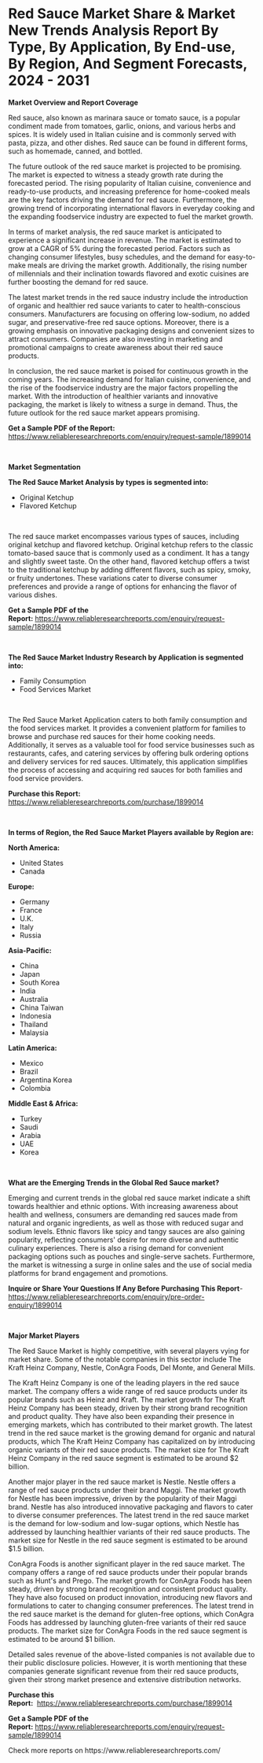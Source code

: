 <p><h1>Red Sauce Market Share & Market New Trends Analysis Report By Type, By Application, By End-use, By Region, And Segment Forecasts, 2024 - 2031</h1></p><p><strong>Market Overview and Report Coverage</strong></p>
<p><p>Red sauce, also known as marinara sauce or tomato sauce, is a popular condiment made from tomatoes, garlic, onions, and various herbs and spices. It is widely used in Italian cuisine and is commonly served with pasta, pizza, and other dishes. Red sauce can be found in different forms, such as homemade, canned, and bottled.</p><p>The future outlook of the red sauce market is projected to be promising. The market is expected to witness a steady growth rate during the forecasted period. The rising popularity of Italian cuisine, convenience and ready-to-use products, and increasing preference for home-cooked meals are the key factors driving the demand for red sauce. Furthermore, the growing trend of incorporating international flavors in everyday cooking and the expanding foodservice industry are expected to fuel the market growth.</p><p>In terms of market analysis, the red sauce market is anticipated to experience a significant increase in revenue. The market is estimated to grow at a CAGR of 5% during the forecasted period. Factors such as changing consumer lifestyles, busy schedules, and the demand for easy-to-make meals are driving the market growth. Additionally, the rising number of millennials and their inclination towards flavored and exotic cuisines are further boosting the demand for red sauce.</p><p>The latest market trends in the red sauce industry include the introduction of organic and healthier red sauce variants to cater to health-conscious consumers. Manufacturers are focusing on offering low-sodium, no added sugar, and preservative-free red sauce options. Moreover, there is a growing emphasis on innovative packaging designs and convenient sizes to attract consumers. Companies are also investing in marketing and promotional campaigns to create awareness about their red sauce products.</p><p>In conclusion, the red sauce market is poised for continuous growth in the coming years. The increasing demand for Italian cuisine, convenience, and the rise of the foodservice industry are the major factors propelling the market. With the introduction of healthier variants and innovative packaging, the market is likely to witness a surge in demand. Thus, the future outlook for the red sauce market appears promising.</p></p>
<p><strong>Get a Sample PDF of the Report:</strong> <a href="https://www.reliableresearchreports.com/enquiry/request-sample/1899014">https://www.reliableresearchreports.com/enquiry/request-sample/1899014</a></p>
<p>&nbsp;</p>
<p><strong>Market Segmentation</strong></p>
<p><strong>The Red Sauce Market Analysis by types is segmented into:</strong></p>
<p><ul><li>Original Ketchup</li><li>Flavored Ketchup</li></ul></p>
<p>&nbsp;</p>
<p><p>The red sauce market encompasses various types of sauces, including original ketchup and flavored ketchup. Original ketchup refers to the classic tomato-based sauce that is commonly used as a condiment. It has a tangy and slightly sweet taste. On the other hand, flavored ketchup offers a twist to the traditional ketchup by adding different flavors, such as spicy, smoky, or fruity undertones. These variations cater to diverse consumer preferences and provide a range of options for enhancing the flavor of various dishes.</p></p>
<p><strong>Get a Sample PDF of the Report:</strong>&nbsp;<a href="https://www.reliableresearchreports.com/enquiry/request-sample/1899014">https://www.reliableresearchreports.com/enquiry/request-sample/1899014</a></p>
<p>&nbsp;</p>
<p><strong>The Red Sauce Market Industry Research by Application is segmented into:</strong></p>
<p><ul><li>Family Consumption</li><li>Food Services Market</li></ul></p>
<p>&nbsp;</p>
<p><p>The Red Sauce Market Application caters to both family consumption and the food services market. It provides a convenient platform for families to browse and purchase red sauces for their home cooking needs. Additionally, it serves as a valuable tool for food service businesses such as restaurants, cafes, and catering services by offering bulk ordering options and delivery services for red sauces. Ultimately, this application simplifies the process of accessing and acquiring red sauces for both families and food service providers.</p></p>
<p><strong>Purchase this Report:</strong>&nbsp; <a href="https://www.reliableresearchreports.com/purchase/1899014">https://www.reliableresearchreports.com/purchase/1899014</a></p>
<p>&nbsp;</p>
<p><strong>In terms of Region, the Red Sauce Market Players available by Region are:</strong></p>
<p>
    <p> <strong> North America: </strong>
        <ul>
            <li>United States</li>
            <li>Canada</li>
        </ul>
        </p> 
    <p> <strong> Europe: </strong>
        <ul>
            <li>Germany</li>
            <li>France</li>
            <li>U.K.</li>
            <li>Italy</li>
            <li>Russia</li>
        </ul>
        </p> 
    <p> <strong> Asia-Pacific: </strong>
        <ul>
            <li>China</li>
            <li>Japan</li>
            <li>South Korea</li>
            <li>India</li>
            <li>Australia</li>
            <li>China Taiwan</li>
            <li>Indonesia</li>
            <li>Thailand</li>
            <li>Malaysia</li>
        </ul>
        </p> 
    <p> <strong> Latin America: </strong>
        <ul>
            <li>Mexico</li>
            <li>Brazil</li>
            <li>Argentina Korea</li>
            <li>Colombia</li>
        </ul>
        </p> 
    <p> <strong> Middle East & Africa: </strong>
        <ul>
            <li>Turkey</li>
            <li>Saudi</li>
            <li>Arabia</li>
            <li>UAE</li>
            <li>Korea</li>
        </ul>
    </p>
    </p>
<p>&nbsp;</p>
<p><strong>What are the Emerging Trends in the Global Red Sauce market?</strong></p>
<p><p>Emerging and current trends in the global red sauce market indicate a shift towards healthier and ethnic options. With increasing awareness about health and wellness, consumers are demanding red sauces made from natural and organic ingredients, as well as those with reduced sugar and sodium levels. Ethnic flavors like spicy and tangy sauces are also gaining popularity, reflecting consumers' desire for more diverse and authentic culinary experiences. There is also a rising demand for convenient packaging options such as pouches and single-serve sachets. Furthermore, the market is witnessing a surge in online sales and the use of social media platforms for brand engagement and promotions.</p></p>
<p><strong>Inquire or Share Your Questions If Any Before Purchasing This Report</strong>- <a href="https://www.reliableresearchreports.com/enquiry/pre-order-enquiry/1899014">https://www.reliableresearchreports.com/enquiry/pre-order-enquiry/1899014</a></p>
<p>&nbsp;</p>
<p><strong>Major Market Players</strong></p>
<p><p>The Red Sauce Market is highly competitive, with several players vying for market share. Some of the notable companies in this sector include The Kraft Heinz Company, Nestle, ConAgra Foods, Del Monte, and General Mills.</p><p>The Kraft Heinz Company is one of the leading players in the red sauce market. The company offers a wide range of red sauce products under its popular brands such as Heinz and Kraft. The market growth for The Kraft Heinz Company has been steady, driven by their strong brand recognition and product quality. They have also been expanding their presence in emerging markets, which has contributed to their market growth. The latest trend in the red sauce market is the growing demand for organic and natural products, which The Kraft Heinz Company has capitalized on by introducing organic variants of their red sauce products. The market size for The Kraft Heinz Company in the red sauce segment is estimated to be around $2 billion.</p><p>Another major player in the red sauce market is Nestle. Nestle offers a range of red sauce products under their brand Maggi. The market growth for Nestle has been impressive, driven by the popularity of their Maggi brand. Nestle has also introduced innovative packaging and flavors to cater to diverse consumer preferences. The latest trend in the red sauce market is the demand for low-sodium and low-sugar options, which Nestle has addressed by launching healthier variants of their red sauce products. The market size for Nestle in the red sauce segment is estimated to be around $1.5 billion.</p><p>ConAgra Foods is another significant player in the red sauce market. The company offers a range of red sauce products under their popular brands such as Hunt's and Prego. The market growth for ConAgra Foods has been steady, driven by strong brand recognition and consistent product quality. They have also focused on product innovation, introducing new flavors and formulations to cater to changing consumer preferences. The latest trend in the red sauce market is the demand for gluten-free options, which ConAgra Foods has addressed by launching gluten-free variants of their red sauce products. The market size for ConAgra Foods in the red sauce segment is estimated to be around $1 billion.</p><p>Detailed sales revenue of the above-listed companies is not available due to their public disclosure policies. However, it is worth mentioning that these companies generate significant revenue from their red sauce products, given their strong market presence and extensive distribution networks.</p></p>
<p><strong>Purchase this Report:</strong>&nbsp;&nbsp;<a href="https://www.reliableresearchreports.com/purchase/1899014">https://www.reliableresearchreports.com/purchase/1899014</a></p>
<p></p>
<p><strong>Get a Sample PDF of the Report:</strong>&nbsp;<a href="https://www.reliableresearchreports.com/enquiry/request-sample/1899014">https://www.reliableresearchreports.com/enquiry/request-sample/1899014</a></p>
<p>Check more reports on https://www.reliableresearchreports.com/</p>